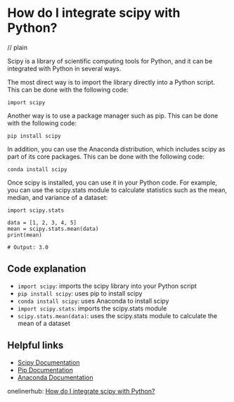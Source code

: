 # How do I integrate scipy with Python?
// plain

Scipy is a library of scientific computing tools for Python, and it can be integrated with Python in several ways.

The most direct way is to import the library directly into a Python script. This can be done with the following code:
```
import scipy
```

Another way is to use a package manager such as pip. This can be done with the following code:
```
pip install scipy
```

In addition, you can use the Anaconda distribution, which includes scipy as part of its core packages. This can be done with the following code:
```
conda install scipy
```

Once scipy is installed, you can use it in your Python code. For example, you can use the scipy.stats module to calculate statistics such as the mean, median, and variance of a dataset:
```
import scipy.stats

data = [1, 2, 3, 4, 5]
mean = scipy.stats.mean(data)
print(mean)

# Output: 3.0
```

## Code explanation

- `import scipy`: imports the scipy library into your Python script
- `pip install scipy`: uses pip to install scipy
- `conda install scipy`: uses Anaconda to install scipy
- `import scipy.stats`: imports the scipy.stats module
- `scipy.stats.mean(data)`: uses the scipy.stats module to calculate the mean of a dataset

## Helpful links
- [Scipy Documentation](https://docs.scipy.org/doc/scipy/reference/)
- [Pip Documentation](https://pip.pypa.io/en/stable/user_guide/)
- [Anaconda Documentation](https://docs.anaconda.com/anaconda/user-guide/)

onelinerhub: [How do I integrate scipy with Python?](https://onelinerhub.com/python-scipy/how-do-i-integrate-scipy-with-python)